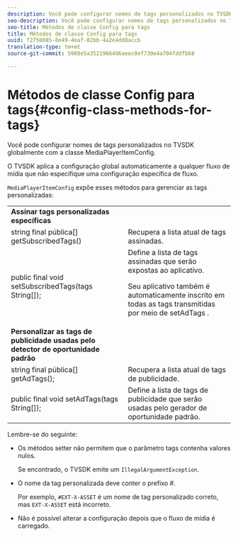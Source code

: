 ```yaml
---
description: Você pode configurar nomes de tags personalizados no TVSDK globalmente com a classe MediaPlayerItemConfig.
seo-description: Você pode configurar nomes de tags personalizados no TVSDK globalmente com a classe MediaPlayerItemConfig.
seo-title: Métodos de classe Config para tags
title: Métodos de classe Config para tags
uuid: f2758085-8e49-4eaf-82bb-4a2e4dd8accb
translation-type: tm+mt
source-git-commit: 5908e5a3521966496aeec0ef730e4a704fddfb68

---
```



# Métodos de classe Config para tags{#config-class-methods-for-tags}

Você pode configurar nomes de tags personalizados no TVSDK globalmente com a classe MediaPlayerItemConfig.

O TVSDK aplica a configuração global automaticamente a qualquer fluxo de mídia que não especifique uma configuração específica de fluxo.

`MediaPlayerItemConfig` expõe esses métodos para gerenciar as tags personalizadas:

<table id="table_B37A6C75270D47BC99258F2884AD6905"> 
 <tbody> 
  <tr> 
   <td colname="col1"> <b>Assinar tags personalizadas específicas</b> </td> 
   <td colname="col2"> </td> 
  </tr> 
  <tr> 
   <td colname="col1"> <span class="codeph"> string final pública[] getSubscribedTags() </span> </td> 
   <td colname="col2"> Recupera a lista atual de tags assinadas. </td> 
  </tr> 
  <tr> 
   <td colname="col1"> <span class="codeph"> public final void setSubscribedTags(tags String[]); </span> </td> 
   <td colname="col2"> Define a lista de tags assinadas que serão expostas ao aplicativo. <p>Seu aplicativo também é automaticamente inscrito em todas as tags transmitidas por meio de <span class="codeph"> setAdTags </span>. </p> </td> 
  </tr> 
  <tr> 
   <td colname="col1"> <b>Personalizar as tags de publicidade usadas pelo detector de oportunidade padrão</b> </td> 
   <td colname="col2"> </td> 
  </tr> 
  <tr> 
   <td colname="col1"> <span class="codeph"> string final pública[] getAdTags(); </span> </td> 
   <td colname="col2"> Recupera a lista atual de tags de publicidade. </td> 
  </tr> 
  <tr> 
   <td colname="col1"> <span class="codeph"> public final void setAdTags(tags String[]); </span> </td> 
   <td colname="col2"> Define a lista de tags de publicidade que serão usadas pelo gerador de oportunidade padrão. </td> 
  </tr> 
 </tbody> 
</table>

Lembre-se do seguinte:

* Os métodos setter não permitem que o parâmetro tags contenha valores nulos.

   Se encontrado, o TVSDK emite um `IllegalArgumentException`.
* O nome da tag personalizada deve conter o prefixo #.

   Por exemplo, `#EXT-X-ASSET` é um nome de tag personalizado correto, mas `EXT-X-ASSET` está incorreto.
* Não é possível alterar a configuração depois que o fluxo de mídia é carregado.

